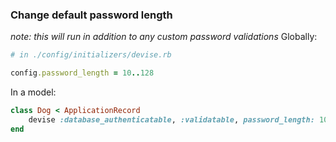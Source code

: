 ### Change default password length
_note: this will run in addition to any custom password validations_
Globally:
```ruby
# in ./config/initializers/devise.rb

config.password_length = 10..128
```
In a model:
```ruby
class Dog < ApplicationRecord
	devise :database_authenticatable, :validatable, password_length: 10..128
end
```

